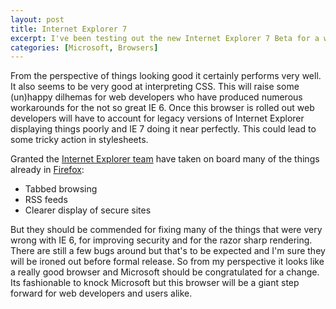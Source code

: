 ```yaml
--- 
layout: post
title: Internet Explorer 7
excerpt: I've been testing out the new Internet Explorer 7 Beta for a while now and I must say that most if not all of it is very good. For a start the security is much better but as a designer I can't get over the quality of the rendering. It is near Mac like in quality.
categories: [Microsoft, Browsers]
---
```

From the perspective of things looking good it certainly performs very well. It also seems to be very good at interpreting CSS. This will raise some (un)happy dilhemas for web developers who have produced numerous workarounds for the not so great IE 6. Once this browser is rolled out web developers will have to account for legacy versions of Internet Explorer displaying things poorly and IE 7 doing it near perfectly. This could lead to some tricky action in stylesheets.

Granted the [Internet Explorer team][1] have taken on board many of the things already in [Firefox][2]:

*   Tabbed browsing
*   RSS feeds
*   Clearer display of secure sites

But they should be commended for fixing many of the things that were very wrong with IE 6, for improving security and for the razor sharp rendering. There are still a few bugs around but that's to be expected and I'm sure they will be ironed out before formal release. So from my perspective it looks like a really good browser and Microsoft should be congratulated for a change. Its fashionable to knock Microsoft but this browser will be a giant step forward for web developers and users alike.

 [1]: http://blogs.msdn.com/ie/
 [2]: http://www.mozilla.com/firefox/
